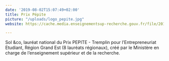 ```yaml
---
date: '2019-08-02T15:07:49+02:00'
title: Prix Pépite
picture: "/uploads/logo_pepite.jpg"
website: https://cache.media.enseignementsup-recherche.gouv.fr/file/2019/37/5/pepite19_palmares_1189375.pdf

---
```

Sol &co, lauréat national du Prix PEPITE - Tremplin pour l’Entrepreneuriat Etudiant, Région Grand Est (8 lauréats régionaux), créé par le Ministère en charge de l’enseignement supérieur et de la recherche.